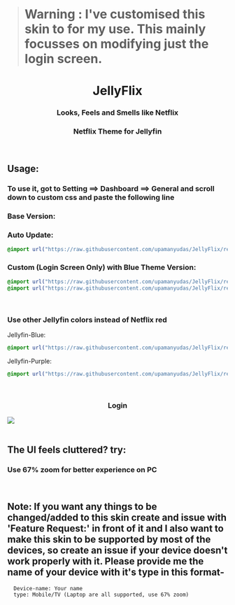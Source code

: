 > # **Warning** : I've customised this skin to for my use. This mainly focusses on modifying just the login screen.

<div align="center">
<h1>JellyFlix</h1>
<h3>Looks, Feels and Smells like Netflix</h3>
<h3>Netflix Theme for Jellyfin</h3>
</div>
<br>
<h2>Usage:</h2>
<h3> To use it, got to Setting ==> Dashboard ==> General and scroll down to custom css and paste the following line</h3>


<h3>Base Version:</h3>
<h3>Auto Update: </h3>

```css
@import url("https://raw.githubusercontent.com/upamanyudas/JellyFlix/refs/heads/main/default.css");
```

<h3>Custom (Login Screen Only) with Blue Theme Version:</h3>

```css
@import url("https://raw.githubusercontent.com/upamanyudas/JellyFlix/refs/heads/main/addons/jf-login.css");
@import url("https://raw.githubusercontent.com/upamanyudas/JellyFlix/refs/heads/main/addons/jf-blue.css");
```


<br>
<h3>Use other Jellyfin colors instead of Netflix red </h3>
Jellyfin-Blue:

```css
@import url("https://raw.githubusercontent.com/upamanyudas/JellyFlix/refs/heads/main/addons/jf-blue.css");
```
Jellyfin-Purple:

```css
@import url("https://raw.githubusercontent.com/upamanyudas/JellyFlix/refs/heads/main/addons/jf-purple.css");
```


<br>
<div class="imagesCont">
  <div class="Login">
    <h3 align="center">Login</h3>
    <img src="https://cdn.jsdelivr.net/gh/prayag17/JellyFlix@latest/img/Login.jpg">
  </div>
</div>
<br>
<div class="faq">
<h2>The UI feels cluttered? try:</h2><h3>Use 67% zoom for better experience on PC</h3>
</div>
<br>
<div class="note">
  <h2>Note: If you want any things to be changed/added to this skin create and issue with 'Feature Request:' in front of it and I also want to make this skin to be supported by most of the devices, so create an issue if your device doesn't work properly with it. Please provide me the name of your device with it's type in this format-<br></h2>

  ```
    Device-name: Your name
    type: Mobile/TV (Laptop are all supported, use 67% zoom)
  ```
</div>
<br>
